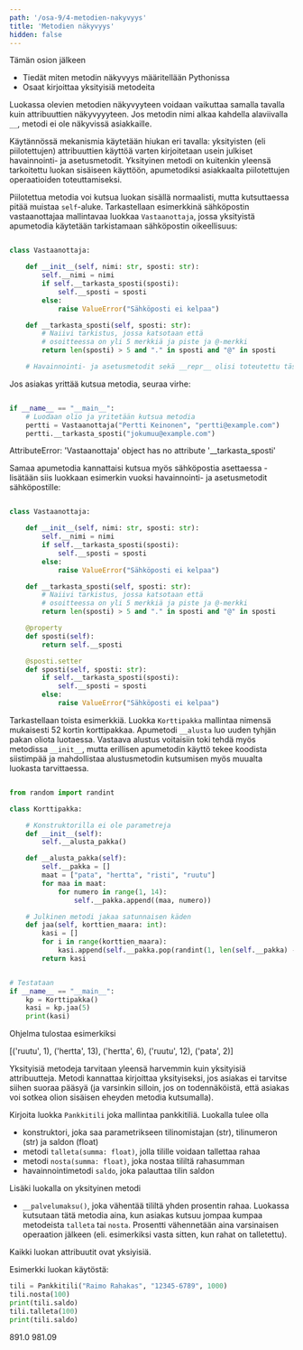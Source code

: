```yaml
---
path: '/osa-9/4-metodien-nakyvyys'
title: 'Metodien näkyvyys'
hidden: false
---
```


<text-box variant='learningObjectives' name='Oppimistavoitteet'>

Tämän osion jälkeen

- Tiedät miten metodin näkyvyys määritellään Pythonissa
- Osaat kirjoittaa yksityisiä metodeita

</text-box>

Luokassa olevien metodien näkyvyyteen voidaan vaikuttaa samalla tavalla kuin attribuuttien näkyvyyyteen. Jos metodin nimi alkaa kahdella alaviivalla `__`, metodi ei ole näkyvissä asiakkaille.

Käytännössä mekanismia käytetään hiukan eri tavalla: yksityisten (eli piilotettujen) attribuuttien käyttöä varten kirjoitetaan usein julkiset havainnointi- ja asetusmetodit. Yksityinen metodi on kuitenkin yleensä tarkoitettu luokan sisäiseen käyttöön, apumetodiksi asiakkaalta piilotettujen operaatioiden toteuttamiseksi.

Piilotettua metodia voi kutsua luokan sisällä normaalisti, mutta kutsuttaessa pitää muistaa `self`-aluke. Tarkastellaan esimerkkinä sähköpostin vastaanottajaa mallintavaa luokkaa `Vastaanottaja`, jossa yksityistä apumetodia käytetään tarkistamaan sähköpostin oikeellisuus:

```python

class Vastaanottaja:

    def __init__(self, nimi: str, sposti: str):
        self.__nimi = nimi
        if self.__tarkasta_sposti(sposti):
            self.__sposti = sposti
        else:
            raise ValueError("Sähköposti ei kelpaa")

    def __tarkasta_sposti(self, sposti: str):
        # Naiivi tarkistus, jossa katsotaan että
        # osoitteessa on yli 5 merkkiä ja piste ja @-merkki
        return len(sposti) > 5 and "." in sposti and "@" in sposti

    # Havainnointi- ja asetusmetodit sekä __repr__ olisi toteutettu tässä

```

Jos asiakas yrittää kutsua metodia, seuraa virhe:

```python

if __name__ == "__main__":
    # Luodaan olio ja yritetään kutsua metodia
    pertti = Vastaanottaja("Pertti Keinonen", "pertti@example.com")
    pertti.__tarkasta_sposti("jokumuu@example.com")

```

<sample-output>

AttributeError: 'Vastaanottaja' object has no attribute '__tarkasta_sposti'

</sample-output>

Samaa apumetodia kannattaisi kutsua myös sähköpostia asettaessa - lisätään siis luokkaan esimerkin vuoksi havainnointi- ja asetusmetodit sähköpostille:

```python

class Vastaanottaja:

    def __init__(self, nimi: str, sposti: str):
        self.__nimi = nimi
        if self.__tarkasta_sposti(sposti):
            self.__sposti = sposti
        else:
            raise ValueError("Sähköposti ei kelpaa")

    def __tarkasta_sposti(self, sposti: str):
        # Naiivi tarkistus, jossa katsotaan että
        # osoitteessa on yli 5 merkkiä ja piste ja @-merkki
        return len(sposti) > 5 and "." in sposti and "@" in sposti

    @property
    def sposti(self):
        return self.__sposti

    @sposti.setter
    def sposti(self, sposti: str):
        if self.__tarkasta_sposti(sposti):
            self.__sposti = sposti
        else:
            raise ValueError("Sähköposti ei kelpaa")

```

Tarkastellaan toista esimerkkiä. Luokka `Korttipakka` mallintaa nimensä mukaisesti 52 kortin korttipakkaa. Apumetodi `__alusta` luo uuden tyhjän pakan oliota luotaessa. Vastaava alustus voitaisiin toki tehdä myös metodissa `__init__`, mutta erillisen apumetodin käyttö tekee koodista siistimpää ja mahdollistaa alustusmetodin kutsumisen myös muualta luokasta tarvittaessa.

```python

from random import randint

class Korttipakka:

    # Konstruktorilla ei ole parametreja
    def __init__(self):
        self.__alusta_pakka()

    def __alusta_pakka(self):
        self.__pakka = []
        maat = ["pata", "hertta", "risti", "ruutu"]
        for maa in maat:
            for numero in range(1, 14):
                self.__pakka.append((maa, numero))

    # Julkinen metodi jakaa satunnaisen käden
    def jaa(self, korttien_maara: int):
        kasi = []
        for i in range(korttien_maara):
            kasi.append(self.__pakka.pop(randint(1, len(self.__pakka) - 1)))
        return kasi


# Testataan
if __name__ == "__main__":
    kp = Korttipakka()
    kasi = kp.jaa(5)
    print(kasi)

```

Ohjelma tulostaa esimerkiksi

<sample-output>

[('ruutu', 1), ('hertta', 13), ('hertta', 6), ('ruutu', 12), ('pata', 2)]

</sample-output>

Yksityisiä metodeja tarvitaan yleensä harvemmin kuin yksityisiä attribuutteja. Metodi kannattaa kirjoittaa yksityiseksi, jos asiakas ei tarvitse siihen suoraa pääsyä (ja varsinkin silloin, jos on todennäköistä, että asiakas voi sotkea olion sisäisen eheyden metodia kutsumalla).

<programming-exercise name='Palvelumaksu' tmcname='osa09-12_palvelumaksu'>

Kirjoita luokka `Pankkitili` joka mallintaa pankkitiliä. Luokalla tulee olla

* konstruktori, joka saa parametrikseen tilinomistajan (str), tilinumeron (str) ja saldon (float)
* metodi `talleta(summa: float)`, jolla tilille voidaan tallettaa rahaa
* metodi `nosta(summa: float)`, joka nostaa tililtä rahasumman
* havainnointimetodi `saldo`, joka palauttaa tilin saldon

Lisäki luokalla on yksityinen metodi

* `__palvelumaksu()`, joka vähentää tililtä yhden prosentin rahaa. Luokassa kutsutaan tätä metodia aina, kun asiakas kutsuu jompaa kumpaa metodeista `talleta` tai `nosta`. Prosentti vähennetään aina varsinaisen operaation jälkeen (eli. esimerkiksi vasta sitten, kun rahat on talletettu).

Kaikki luokan attribuutit ovat yksiyisiä.

Esimerkki luokan käytöstä:

```python
tili = Pankkitili("Raimo Rahakas", "12345-6789", 1000)
tili.nosta(100)
print(tili.saldo)
tili.talleta(100)
print(tili.saldo)

```

<sample-output>

891.0
981.09

</sample-output>


</programming-exercise>

